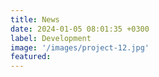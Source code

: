 ```yaml
---
title: News
date: 2024-01-05 08:01:35 +0300
label: Development
image: '/images/project-12.jpg'
featured:
---
```




